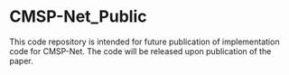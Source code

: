 # CMSP-Net_Public
This code repository is intended for future publication of implementation code for CMSP-Net.
The code will be released upon publication of the paper.
